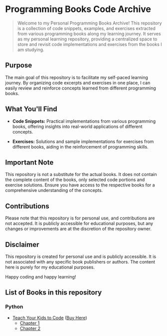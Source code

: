 # Programming Books Code Archive

> Welcome to my Personal Programming Books Archive! This repository is a collection of code snippets, examples, and exercises extracted from various programming books along my learning journey. It serves as my personal learning repository, providing a centralized space to store and revisit code implementations and exercises from the books I am studying.

## Purpose
The main goal of this repository is to facilitate my self-paced learning journey. By organizing code excerpts and exercises in one place, I can easily review and reinforce concepts learned from different programming books.

## What You'll Find
- **Code Snippets:** Practical implementations from various programming books, offering insights into real-world applications of different concepts.

- **Exercises:** Solutions and sample implementations for exercises from different books, aiding in the reinforcement of programming skills.

## Important Note
This repository is not a substitute for the actual books. It does not contain the complete content of the books, only selected code portions and exercise solutions. Ensure you have access to the respective books for a comprehensive understanding of the concepts.

## Contributions
Please note that this repository is for personal use, and contributions are not accepted. It is publicly accessible for educational purposes, but any changes or improvements are at the discretion of the repository owner.

## Disclaimer
This repository is created for personal use and is publicly accessible. It is not associated with any specific book publishers or authors. The content here is purely for my educational purposes.

Happy coding and happy learning!

## List of Books in this repository

### Python
* [Teach Your Kids to Code](https://github.com/Polarzincomfrio/ProgrammingBooksCodeArchive/tree/main/PythonBooks/TeachYourKidsHowToCode) ([Buy Here](https://a.co/d/5tYMl6Z))
    * [Chapter 1](https://github.com/Polarzincomfrio/ProgrammingBooksCodeArchive/tree/main/PythonBooks/TeachYourKidsHowToCode/Chapter1)
    * [Chapter 2](https://github.com/Polarzincomfrio/ProgrammingBooksCodeArchive/tree/main/PythonBooks/TeachYourKidsHowToCode/Chapter2)